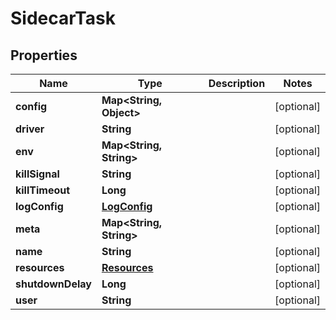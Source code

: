 

# SidecarTask


## Properties

Name | Type | Description | Notes
------------ | ------------- | ------------- | -------------
**config** | **Map&lt;String, Object&gt;** |  |  [optional]
**driver** | **String** |  |  [optional]
**env** | **Map&lt;String, String&gt;** |  |  [optional]
**killSignal** | **String** |  |  [optional]
**killTimeout** | **Long** |  |  [optional]
**logConfig** | [**LogConfig**](LogConfig.md) |  |  [optional]
**meta** | **Map&lt;String, String&gt;** |  |  [optional]
**name** | **String** |  |  [optional]
**resources** | [**Resources**](Resources.md) |  |  [optional]
**shutdownDelay** | **Long** |  |  [optional]
**user** | **String** |  |  [optional]



